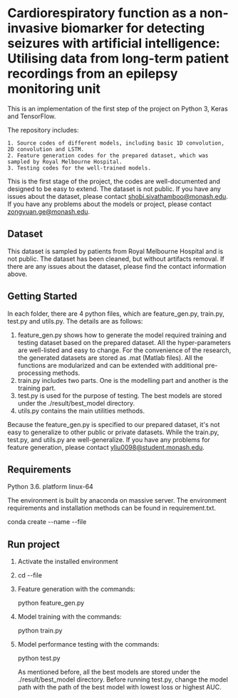 # Cardiorespiratory function as a non-invasive biomarker for detecting seizures with artificial intelligence: Utilising data from long-term patient recordings from an epilepsy monitoring unit

This is an implementation of the first step of the project on Python 3, Keras and TensorFlow. 

The repository includes:

 	1. Source codes of different models, including basic 1D convolution, 2D convolution and LSTM.
 	2. Feature generation codes for the prepared dataset, which was sampled by Royal Melbourne Hospital.
 	3. Testing codes for the well-trained models.

This is the first stage of the project, the codes are well-documented and designed to be easy to extend. The dataset is not public. If you have any issues about the dataset, please contact shobi.sivathamboo@monash.edu. If you have any problems about the models or project, please contact zongyuan.ge@monash.edu.

## Dataset

This dataset is sampled by patients from Royal Melbourne Hospital and is not public. The dataset has been cleaned, but without artifacts removal. If there are any issues about the dataset, please find the contact information above.

## Getting Started

In each folder, there are 4 python files, which are feature_gen.py, train.py, test.py and utils.py. The details are as follows:

1. feature_gen.py shows how to generate the model required training and testing dataset based on the prepared dataset. All the hyper-parameters are well-listed and easy to change. For the convenience of the research, the generated datasets are stored as .mat (Matlab files). All the functions are modularized and can be extended with additional pre-processing methods.
2. train.py includes two parts. One is the modelling part and another is the training part.
3. test.py is used for the purpose of testing. The best models are stored under the  ./result/best_model directory.
4. utils.py contains the main utilities methods.

Because the feature_gen.py is specified to our prepared dataset, it's not easy to generalize to other public or private datasets. While the train.py, test.py, and utils.py are well-generalize. If you have any problems for feature generation, please contact yliu0098@student.monash.edu.

## Requirements

Python 3.6. platform linux-64

The environment is built by anaconda on massive server. The environment requirements and installation methods can be found in requirement.txt.

conda create --name <env> --file <this file>

## Run project

1. Activate the installed environment

2. cd --file<object model directory>

3. Feature generation with the commands: 

   python feature_gen.py 

4. Model training with the commands: 

   python train.py

5. Model performance testing with the commands:

   python test.py

As mentioned before, all the best models are stored under the ./result/best_model directory. Before running test.py, change the model path with the path of the best model with lowest loss or highest AUC.